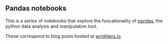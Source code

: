 ## Pandas notebooks

This is a series of notebooks that explore the funcationality of [pandas](https://pandas.pydata.org), the python data analysis and manipulation tool.

These correspond to blog posts hosted at [wrighters.io](https://wrighters.io).


